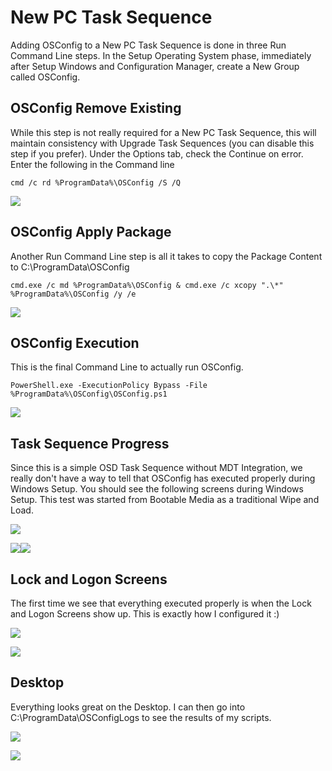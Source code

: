 # New PC Task Sequence

Adding OSConfig to a New PC Task Sequence is done in three Run Command Line steps. In the Setup Operating System phase, immediately after Setup Windows and Configuration Manager, create a New Group called OSConfig.

## OSConfig Remove Existing

While this step is not really required for a New PC Task Sequence, this will maintain consistency with Upgrade Task Sequences \(you can disable this step if you prefer\). Under the Options tab, check the Continue on error. Enter the following in the Command line

```text
cmd /c rd %ProgramData%\OSConfig /S /Q
```

![](../../.gitbook/assets/2018-05-31_12-22-06.png)

## OSConfig Apply Package

Another Run Command Line step is all it takes to copy the Package Content to C:\ProgramData\OSConfig

```text
cmd.exe /c md %ProgramData%\OSConfig & cmd.exe /c xcopy ".\*" %ProgramData%\OSConfig /y /e
```

![](../../.gitbook/assets/2018-05-31_12-24-53.png)

## OSConfig Execution

This is the final Command Line to actually run OSConfig.

```text
PowerShell.exe -ExecutionPolicy Bypass -File %ProgramData%\OSConfig\OSConfig.ps1
```

![](../../.gitbook/assets/2018-05-31_12-26-41.png)

## Task Sequence Progress

Since this is a simple OSD Task Sequence without MDT Integration, we really don't have a way to tell that OSConfig has executed properly during Windows Setup. You should see the following screens during Windows Setup. This test was started from Bootable Media as a traditional Wipe and Load.

![](../../.gitbook/assets/2018-05-31_12-18-25.png)

![](../../.gitbook/assets/2018-05-31_12-54-56.png)![](../../.gitbook/assets/2018-05-31_12-57-33.png)

## Lock and Logon Screens

The first time we see that everything executed properly is when the Lock and Logon Screens show up. This is exactly how I configured it :\)

![](../../.gitbook/assets/2018-05-31_12-58-35.png)

![](../../.gitbook/assets/2018-05-31_12-58-44.png)

## Desktop

Everything looks great on the Desktop. I can then go into C:\ProgramData\OSConfigLogs to see the results of my scripts.

![](../../.gitbook/assets/2018-05-31_13-00-28.png)

![](../../.gitbook/assets/2018-05-31_13-01-22.png)

